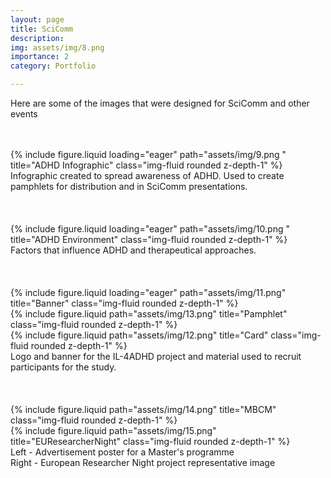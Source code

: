 ```yaml
---
layout: page
title: SciComm
description: 
img: assets/img/8.png
importance: 2
category: Portfolio

---
```


Here are some of the images that were designed for SciComm and other events

<br />
<br />

<div class="row">
    <div class="col-xxl mt-3 mt-md-0">
        {% include figure.liquid loading="eager" path="assets/img/9.png  " title="ADHD Infographic" class="img-fluid rounded z-depth-1" %}
    </div>
</div>
<div class="caption">
    Infographic created to spread awareness of ADHD. Used to create pamphlets for distribution and in SciComm presentations.
</div>

<br />
<br />
<br />

<div class="row">
    <div class="col-xxl mt-3 mt-md-0">
        {% include figure.liquid loading="eager" path="assets/img/10.png  " title="ADHD Environment" class="img-fluid rounded z-depth-1" %}
    </div>
</div>
<div class="caption">
    Factors that influence ADHD and therapeutical approaches.
</div>
   
<br />
<br />
<br />

<div class="row">
    <div class="col-sm mt-3 mt-md-0">
        {% include figure.liquid loading="eager" path="assets/img/11.png" title="Banner" class="img-fluid rounded z-depth-1" %}
    </div>
</div>
<div class="row justify-content-sm-center">
    <div class="col-lg mt-3 mt-md-0">
        {% include figure.liquid path="assets/img/13.png" title="Pamphlet" class="img-fluid rounded z-depth-1" %}
    </div>
    <div class="col-lg mt-3 mt-md-0 align-self-center">
        {% include figure.liquid path="assets/img/12.png" title="Card" class="img-fluid rounded z-depth-1" %}
    </div>
</div>
<div class="caption">
    Logo and banner for the IL-4ADHD project and material used to recruit participants for the study.
</div>

<br />
<br />
<br />

<div class="row justify-content-sm-center">
    <div class="col-lg mt-3 mt-md-0 align-self-center">
        {% include figure.liquid path="assets/img/14.png" title="MBCM" class="img-fluid rounded z-depth-1" %}
    </div>
    <div class="col-lg mt-3 mt-md-0 align-self-center">
        {% include figure.liquid path="assets/img/15.png" title="EUResearcherNight" class="img-fluid rounded z-depth-1" %}
    </div>
</div>
<div class="caption">
    Left - Advertisement poster for a Master's programme<br />
    Right - European Researcher Night project representative image
</div>


  